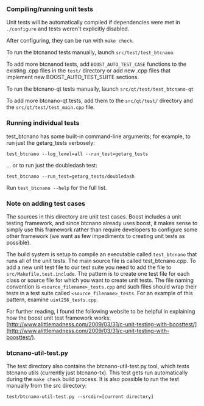 ### Compiling/running unit tests

Unit tests will be automatically compiled if dependencies were met in `./configure`
and tests weren't explicitly disabled.

After configuring, they can be run with `make check`.

To run the btcnanod tests manually, launch `src/test/test_btcnano`.

To add more btcnanod tests, add `BOOST_AUTO_TEST_CASE` functions to the existing
.cpp files in the `test/` directory or add new .cpp files that
implement new BOOST_AUTO_TEST_SUITE sections.

To run the btcnano-qt tests manually, launch `src/qt/test/test_btcnano-qt`

To add more btcnano-qt tests, add them to the `src/qt/test/` directory and
the `src/qt/test/test_main.cpp` file.

### Running individual tests

test_btcnano has some built-in command-line arguments; for
example, to run just the getarg_tests verbosely:

    test_btcnano --log_level=all --run_test=getarg_tests

... or to run just the doubledash test:

    test_btcnano --run_test=getarg_tests/doubledash

Run `test_btcnano --help` for the full list.

### Note on adding test cases

The sources in this directory are unit test cases.  Boost includes a
unit testing framework, and since btcnano already uses boost, it makes
sense to simply use this framework rather than require developers to
configure some other framework (we want as few impediments to creating
unit tests as possible).

The build system is setup to compile an executable called `test_btcnano`
that runs all of the unit tests.  The main source file is called
test_btcnano.cpp. To add a new unit test file to our test suite you need 
to add the file to `src/Makefile.test.include`. The pattern is to create 
one test file for each class or source file for which you want to create 
unit tests.  The file naming convention is `<source_filename>_tests.cpp` 
and such files should wrap their tests in a test suite 
called `<source_filename>_tests`. For an example of this pattern, 
examine `uint256_tests.cpp`.

For further reading, I found the following website to be helpful in
explaining how the boost unit test framework works:
[http://www.alittlemadness.com/2009/03/31/c-unit-testing-with-boosttest/](http://www.alittlemadness.com/2009/03/31/c-unit-testing-with-boosttest/).

### btcnano-util-test.py

The test directory also contains the btcnano-util-test.py tool, which tests btcnano utils (currently just btcnano-tx). This test gets run automatically during the `make check` build process. It is also possible to run the test manually from the src directory:

```
test/btcnano-util-test.py --srcdir=[current directory]

```
